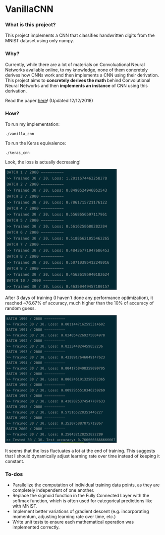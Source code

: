 # VanillaCNN

### What is this project?
This project implements a CNN that classifies handwritten digits from the MNIST dataset using only numpy.

### Why?
Currently, while there are a lot of materials on Convoluational Neural Networks available online, to my knowledge, none of them concretely derives how CNNs work and then implements a CNN using their derivation. This project aims to **concretely derives the math** behind Convolutional Neural Networks and then **implements an instance** of CNN using this derivation.

Read the paper [here](https://github.com/nganvu/VanillaCNN/blob/master/paper.pdf)! (Updated 12/12/2018)

### How?
To run my implementation:
```
./vanilla_cnn
```

To run the Keras equivalence:
```
./keras_cnn
```

Look, the loss is actually decreasing!

<img src="https://github.com/nganvu/VanillaCNN/blob/master/screenshot.png" width="360">

After 3 days of training (I haven't done any performance optimization), it reached ~76.67% of accuracy, much higher than the 10% of accuracy of random guess.

<img src="https://github.com/nganvu/VanillaCNN/blob/master/result_screenshot.png" width="360">

It seems that the loss fluctuates a lot at the end of training. This suggests that I should dynamically adjust learning rate over time instead of keeping it constant.

### To-dos
* Parallelize the computation of individual training data points, as they are completely independent of one another.
* Replace the sigmoid function in the Fully Connected Layer with the softmax function, which is often used for categorical predictions like with MNIST.
* Implement better variations of gradient descent (e.g. incorporating momentum, adjusting learning rate over time, etc.)
* Write unit tests to ensure each mathematical operation was implemented correctly.

